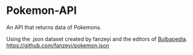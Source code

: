 # Pokemon-API

An API that returns data of Pokemons.

Using the .json dataset created by fanzeyi and the editors of [Bulbapedia](https://bulbapedia.bulbagarden.net/wiki/Main_Page).
https://github.com/fanzeyi/pokemon.json
